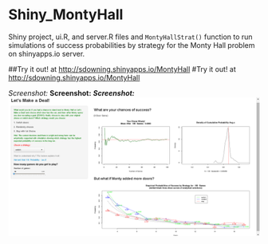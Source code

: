 Shiny_MontyHall
===============

Shiny project, ui.R, and server.R files and `MontyHallStrat()` function to run simulations of success probabilities by strategy for the Monty Hall problem on shinyapps.io server.

##Try it out! at <http://sdowning.shinyapps.io/MontyHall>
#Try it out! at <http://sdowning.shinyapps.io/MontyHall>

*Screenshot:*
**Screenshot:**
***Screenshot:***
![MontyHallStrat() simulations](https://github.com/sdownin/Shiny_MontyHall/blob/master/MontyHallscreenshot.png)
